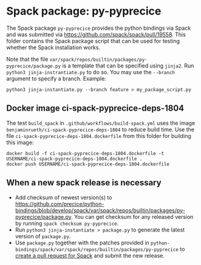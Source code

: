 # Spack package: py-pyprecice

The Spack package `py-pyprecice` provides the python bindings via Spack and was submitted via https://github.com/spack/spack/pull/19558. This folder contains the Spack package script that can be used for testing whether the Spack installation works.

Note that the file `var/spack/repos/builtin/packages/py-pyprecice/package.py` is a template that can be specified using `jinja2`. Run `python3 jinja-instrantiate.py` to do so. You may use the `--branch` argument to specify a branch. Example:
```
python3 jinja-instantiate.py --branch feature > my_package_script.py
```

## Docker image ci-spack-pyprecice-deps-1804

The test `build_spack` in `.github/workflows/build-spack.yml` uses the image `benjaminrueth/ci-spack-pyprecice-deps-1804` to reduce build time. Use the file `ci-spack-pyprecice-deps-1804.dockerfile` from this folder for building this image:
```
docker build -f ci-spack-pyprecice-deps-1804.dockerfile -t USERNAME/ci-spack-pyprecice-deps-1804.dockerfile .
docker push USERNAME/ci-spack-pyprecice-deps-1804.dockerfile
```
## When a new spack release is necessary

* Add checksum of newest version(s) to https://github.com/precice/python-bindings/blob/develop/spack/var/spack/repos/builtin/packages/py-pyprecice/package.py. You can get checksum for any released version by running `spack checksum py-pyprecice`.
* Run `python3 jinja-instantiate > package.py` to generate the latest version of `package.py`.
* Use `package.py` together with the patches provided in `python-bindings/spack/var/spack/repos/builtin/packages/py-pyprecice` to [create a pull request for Spack](https://github.com/spack/spack/compare) and submit the new release.
